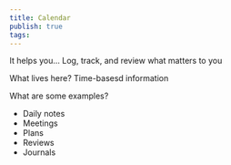 ```yaml
---
title: Calendar
publish: true
tags:
---
```

It helps you...
Log, track, and review what matters to you

What lives here?
Time-basesd information

What are some examples?
- Daily notes
- Meetings
- Plans
- Reviews
- Journals